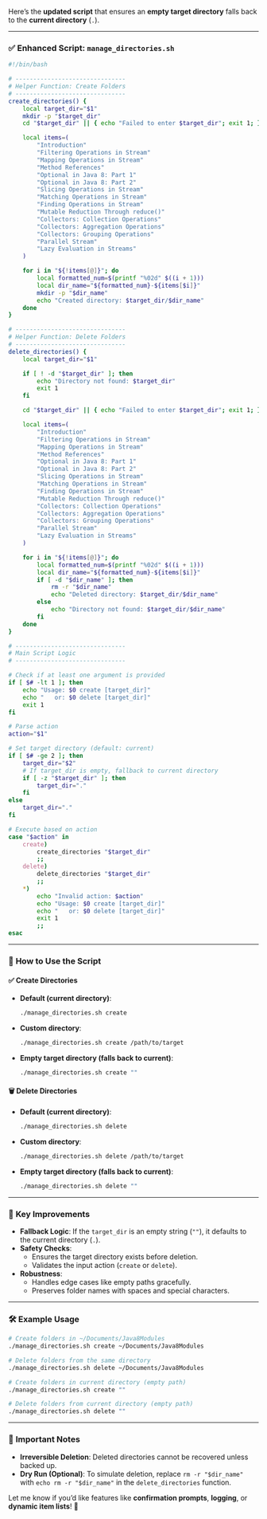 Here’s the **updated script** that ensures an **empty target directory** falls back to the **current directory** (`.`).

---

### ✅ **Enhanced Script: `manage_directories.sh`**

```bash
#!/bin/bash

# -------------------------------
# Helper Function: Create Folders
# -------------------------------
create_directories() {
    local target_dir="$1"
    mkdir -p "$target_dir"
    cd "$target_dir" || { echo "Failed to enter $target_dir"; exit 1; }

    local items=(
        "Introduction"
        "Filtering Operations in Stream"
        "Mapping Operations in Stream"
        "Method References"
        "Optional in Java 8: Part 1"
        "Optional in Java 8: Part 2"
        "Slicing Operations in Stream"
        "Matching Operations in Stream"
        "Finding Operations in Stream"
        "Mutable Reduction Through reduce()"
        "Collectors: Collection Operations"
        "Collectors: Aggregation Operations"
        "Collectors: Grouping Operations"
        "Parallel Stream"
        "Lazy Evaluation in Streams"
    )

    for i in "${!items[@]}"; do
        local formatted_num=$(printf "%02d" $((i + 1)))
        local dir_name="${formatted_num}-${items[$i]}"
        mkdir -p "$dir_name"
        echo "Created directory: $target_dir/$dir_name"
    done
}

# -------------------------------
# Helper Function: Delete Folders
# -------------------------------
delete_directories() {
    local target_dir="$1"

    if [ ! -d "$target_dir" ]; then
        echo "Directory not found: $target_dir"
        exit 1
    fi

    cd "$target_dir" || { echo "Failed to enter $target_dir"; exit 1; }

    local items=(
        "Introduction"
        "Filtering Operations in Stream"
        "Mapping Operations in Stream"
        "Method References"
        "Optional in Java 8: Part 1"
        "Optional in Java 8: Part 2"
        "Slicing Operations in Stream"
        "Matching Operations in Stream"
        "Finding Operations in Stream"
        "Mutable Reduction Through reduce()"
        "Collectors: Collection Operations"
        "Collectors: Aggregation Operations"
        "Collectors: Grouping Operations"
        "Parallel Stream"
        "Lazy Evaluation in Streams"
    )

    for i in "${!items[@]}"; do
        local formatted_num=$(printf "%02d" $((i + 1)))
        local dir_name="${formatted_num}-${items[$i]}"
        if [ -d "$dir_name" ]; then
            rm -r "$dir_name"
            echo "Deleted directory: $target_dir/$dir_name"
        else
            echo "Directory not found: $target_dir/$dir_name"
        fi
    done
}

# -------------------------------
# Main Script Logic
# -------------------------------

# Check if at least one argument is provided
if [ $# -lt 1 ]; then
    echo "Usage: $0 create [target_dir]"
    echo "   or: $0 delete [target_dir]"
    exit 1
fi

# Parse action
action="$1"

# Set target directory (default: current)
if [ $# -ge 2 ]; then
    target_dir="$2"
    # If target_dir is empty, fallback to current directory
    if [ -z "$target_dir" ]; then
        target_dir="."
    fi
else
    target_dir="."
fi

# Execute based on action
case "$action" in
    create)
        create_directories "$target_dir"
        ;;
    delete)
        delete_directories "$target_dir"
        ;;
    *)
        echo "Invalid action: $action"
        echo "Usage: $0 create [target_dir]"
        echo "   or: $0 delete [target_dir]"
        exit 1
        ;;
esac
```

---

### 🧪 **How to Use the Script**

#### ✅ Create Directories
- **Default (current directory)**:
  ```bash
  ./manage_directories.sh create
  ```
- **Custom directory**:
  ```bash
  ./manage_directories.sh create /path/to/target
  ```
- **Empty target directory (falls back to current)**:
  ```bash
  ./manage_directories.sh create ""
  ```

#### 🗑️ Delete Directories
- **Default (current directory)**:
  ```bash
  ./manage_directories.sh delete
  ```
- **Custom directory**:
  ```bash
  ./manage_directories.sh delete /path/to/target
  ```
- **Empty target directory (falls back to current)**:
  ```bash
  ./manage_directories.sh delete ""
  ```

---

### 📌 **Key Improvements**
- **Fallback Logic**: If the `target_dir` is an empty string (`""`), it defaults to the current directory (`.`).
- **Safety Checks**:
  - Ensures the target directory exists before deletion.
  - Validates the input action (`create` or `delete`).
- **Robustness**:
  - Handles edge cases like empty paths gracefully.
  - Preserves folder names with spaces and special characters.

---

### 🛠️ **Example Usage**
```bash
# Create folders in ~/Documents/Java8Modules
./manage_directories.sh create ~/Documents/Java8Modules

# Delete folders from the same directory
./manage_directories.sh delete ~/Documents/Java8Modules

# Create folders in current directory (empty path)
./manage_directories.sh create ""

# Delete folders from current directory (empty path)
./manage_directories.sh delete ""
```

---

### 🚨 **Important Notes**
- **Irreversible Deletion**: Deleted directories cannot be recovered unless backed up.
- **Dry Run (Optional)**: To simulate deletion, replace `rm -r "$dir_name"` with `echo rm -r "$dir_name"` in the `delete_directories` function.

Let me know if you’d like features like **confirmation prompts**, **logging**, or **dynamic item lists**! 🚀